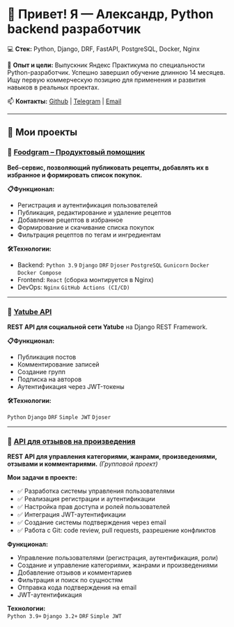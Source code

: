 # 👋 Привет! Я — Александр, Python backend разработчик
💻 **Стек:** Python, Django, DRF, FastAPI, PostgreSQL, Docker, Nginx

🚀 **Опыт и цели:**
Выпускник Яндекс Практикума по специальности Python-разработчик. Успешно завершил обучение длинною 14 месяцев. Ищу первую коммерческую позицию для применения и развития навыков в реальных проектах.

📫 **Контакты:** [Github](https://github.com/zk31ns) | [Telegram](https://t.me/zk31ns) | [Email](zk31ns@gmail.com)

---

## 📌 Мои проекты

### 🔹 [Foodgram – Продуктовый помощник](https://github.com/zk31ns/foodgram)

**Веб-сервис, позволяющий публиковать рецепты, добавлять их в избранное и формировать список покупок.**  

**📋Функционал:**
- Регистрация и аутентификация пользователей
- Публикация, редактирование и удаление рецептов
- Добавление рецептов в избранное
- Формирование и скачивание списка покупок
- Фильтрация рецептов по тегам и ингредиентам

**🛠Технологии:**
- Backend: `Python 3.9` `Django` `DRF` `Djoser` `PostgreSQL` `Gunicorn` `Docker` `Docker Compose`
- Frontend: `React` (сборка монтируется в Nginx)
- DevOps: `Nginx` `GitHub Actions (CI/CD)`

---

### 🔹 [Yatube API](https://github.com/zk31ns/api_final_yatube)

**REST API для социальной сети Yatube** на Django REST Framework. 

**📋Функционал:**
- Публикация постов
- Комментирование записей
- Создание групп
- Подписка на авторов
- Аутентификация через JWT-токены

**🛠Технологии:**  

`Python` `Django` `DRF` `Simple JWT` `Djoser`

---

### 🔹 [API для отзывов на произведения](https://github.com/zk31ns/api_yamdb)
**REST API для управления категориями, жанрами, произведениями, отзывами и комментариями.**
*(Групповой проект)*

**Мои задачи в проекте:**
- ✅ Разработка системы управления пользователями
- ✅ Реализация регистрации и аутентификации
- ✅ Настройка прав доступа и ролей пользователей
- ✅ Интеграция JWT-аутентификации
- ✅ Создание системы подтверждения через email
- ✅ Работа с Git: code review, pull requests, разрешение конфликтов

**Функционал:**
- Управление пользователями (регистрация, аутентификация, роли)
- Создание и управление категориями, жанрами и произведениями
- Добавление отзывов и комментариев
- Фильтрация и поиск по сущностям
- Отправка кода подтверждения на email
- JWT-аутентификация

**Технологии:**  
`Python 3.9+` `Django 3.2+` `DRF` `Simple JWT`


